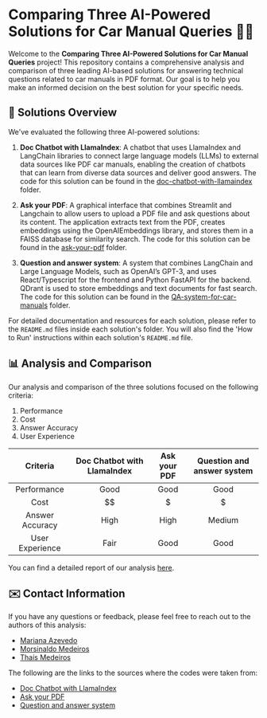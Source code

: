 # Comparing Three AI-Powered Solutions for Car Manual Queries 🤖🚗

Welcome to the **Comparing Three AI-Powered Solutions for Car Manual Queries** project! This repository contains a comprehensive analysis and comparison of three leading AI-based solutions for answering technical questions related to car manuals in PDF format. Our goal is to help you make an informed decision on the best solution for your specific needs.

## 🤖 Solutions Overview

We've evaluated the following three AI-powered solutions:

1. **Doc Chatbot with LlamaIndex**: A chatbot that uses LlamaIndex and LangChain libraries to connect large language models (LLMs) to external data sources like PDF car manuals, enabling the creation of chatbots that can learn from diverse data sources and deliver good answers. The code for this solution can be found in the [doc-chatbot-with-llamaindex](./doc-chatbot-with-llamaindex) folder.

2. **Ask your PDF**: A graphical interface that combines Streamlit and Langchain to allow users to upload a PDF file and ask questions about its content. The application extracts text from the PDF, creates embeddings using the OpenAIEmbeddings library, and stores them in a FAISS database for similarity search. The code for this solution can be found in the [ask-your-pdf](./ask-your-pdf) folder.

3. **Question and answer system**: A system that combines LangChain and Large Language Models, such as OpenAI’s GPT-3, and uses React/Typescript for the frontend and Python FastAPI for the backend. QDrant is used to store embeddings and text documents for fast search. The code for this solution can be found in the [QA-system-for-car-manuals](./QA-system) folder.

For detailed documentation and resources for each solution, please refer to the `README.md` files inside each solution's folder. You will also find the 'How to Run' instructions within each solution's `README.md` file.

## 📊 Analysis and Comparison

Our analysis and comparison of the three solutions focused on the following criteria:

1. Performance
2. Cost
3. Answer Accuracy
4. User Experience

| Criteria        | Doc Chatbot with LlamaIndex | Ask your PDF | Question and answer system
| :---------:     |:---------------------------:|:------------:|:-------------------------:|
| Performance     | Good                        | Good         | Good
| Cost            | $$                          | $            | $
| Answer Accuracy | High                        | High         | Medium
| User Experience | Fair                        | Good         | Good

You can find a detailed report of our analysis [here](./analysis_report.md).

## ✉️ Contact Information

If you have any questions or feedback, please feel free to reach out to the authors of this analysis:

- [Mariana Azevedo](mailto:mariana.brito.110@ufrn.edu.br)
- [Morsinaldo Medeiros](mailto:morsinaldo.medeiros.075@ufrn.edu.br)
- [Thaís Medeiros](mailto:thais.araujo.707@ufrn.edu.br)

The following are the links to the sources where the codes were taken from:

- [Doc Chatbot with LlamaIndex](https://medium.com/@wenbohuang0307)
- [Ask your PDF](https://github.com/alejandro-ao/langchain-ask-pdf)
- [Question and answer system](https://github.com/mallahyari/drqa)